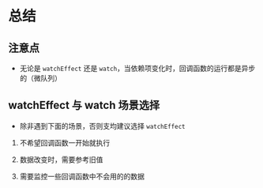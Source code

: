 # 总结

## 注意点

  - 无论是 `watchEffect` 还是 `watch`，当依赖项变化时，回调函数的运行都是异步的（微队列）

## watchEffect 与 watch 场景选择

  - 除非遇到下面的场景，否则支均建议选择 `watchEffect`

1.  不希望回调函数一开始就执行

2.  数据改变时，需要参考旧值

3.  需要监控一些回调函数中不会用的的数据
